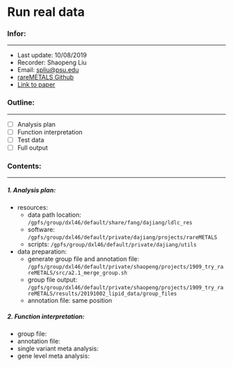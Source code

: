 # Run real data

### Infor:
-------------

- Last update: 10/08/2019
- Recorder: Shaopeng Liu
- Email: spliu@psu.edu
- [rareMETALS Github](https://github.com/dajiangliu/rareMETALS)
- [Link to paper](https://www.nature.com/articles/ng.2852)

### Outline:
-------------

- [ ] Analysis plan
- [ ] Function interpretation
- [ ] Test data
- [ ] Full output

### Contents:
-------------

##### 1. Analysis plan:

   - resources:
      - data path location: `/gpfs/group/dxl46/default/share/fang/dajiang/ldlc_res`
      - software: `/gpfs/group/dxl46/default/private/dajiang/projects/rareMETALS`
      - scripts: `/gpfs/group/dxl46/default/private/dajiang/utils`
   - data preparation:
      - generate group file and annotation file: `/gpfs/group/dxl46/default/private/shaopeng/projects/1909_try_rareMETALS/src/a2.1_merge_group.sh`
      - group file output: `/gpfs/group/dxl46/default/private/shaopeng/projects/1909_try_rareMETALS/results/20191002_lipid_data/group_files`
      - annotation file: same position

##### 2. Function interpretation:

   - group file: 
   - annotation file:
   - single variant meta analysis:
   - gene level meta analysis:



